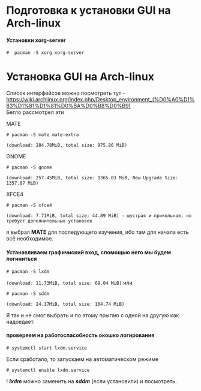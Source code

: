 # Подготовка к установки GUI на Arch-linux
#### Установки xorg-server
```text
#  pacman -S xorg xorg-server
```

# Установка GUI на Arch-linux
Список интерфейсов можно посмотреть тут - https://wiki.archlinux.org/index.php/Desktop_environment_(%D0%A0%D1%83%D1%81%D1%81%D0%BA%D0%B8%D0%B9)  
Бегло рассмотрел эти  

MATE
```text
# pacman -S mate mate-extra 
```
`(download: 284.78MiB, total size: 975.86 MiB)`  
  
  GNOME
```text
# pacman -S gnome  
```
`(download: 257.45MiB, total size: 1365.03 MiB, New Upgrade Size: 1357.87 MiB)`  
  
  XFCE4
```text
# pacman -S xfce4 
```
`(download: 7.71MiB, total size: 44.89 MiB) - шустрая и прикольная, но требует дополнительных установок`

я выбрал __МАТЕ__ для последующего изучения, ибо там для начала есть всё необходимое.

#### Устанавливаем графичиский вход, спомощью него мы будем логиниться 
```text
# pacman -S lxdm 
``` 
`(download: 11.73MiB, total size: 69.04 MiB)`
или
```text
# pacman -S sddm 
```
`(download: 24.17MiB, total size: 104.74 MiB)`

Я так и не смог выбрать и по этому прыгаю с одной на другую как надоедает.

#### проверяем на работоспасобность окошко логирования
```text
# systemctl start lxdm.service
```
Если сработало, то запускаем на автоматическом режиме

```text
# systemctl enable lxdm.service
```
! ___lxdm___ можно заменить на ___sddm___ (если установили) и посмотреть.
